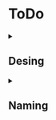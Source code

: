 # ToDo
<details>
  <summary><h2>Desing</h2></summary>
  <img src="https://github.com/TheArtur128/ToDo/blob/main/decor/design.webp"/>

## Legend
### Dependency types
- `A —> B` is a dependency of `A` on `B` when `A` knows about `B`
- `A --> B` is a dependency of `A` on `B` when `A` does not know about `B`

### Element types
- Elements from which dependency arrows come out and into are files</br>
- Elements in which files are nested are applications

`A` and `A contract` are the same file, but with the emphasis that changes occurring in files that `A` depends on will be suspended by introducing adaptation code to preserve the external behavior of `A`.</br>

## Dependencies between applications
From the outside of applications, all dependencies between applications are captured through `input` and `output` files, by committing all exported content of one application to others in that application's `output` file and importing this content from this file occurring in the `input` files of other applications.</br>

From within applications, all dependencies between applications are captured by splitting the imported content from `input` files into thematic files (`config`, `models`, `types`, `utils`).</br>

The exception is the `shared` application, which itself cannot import from other applications and whose files can be directly imported by other applications' `input` files.

</details>



<details>
  <summary><h2>Naming</h2></summary>

Application verticals are identified by the same name, or a logically converted name for a specific element type in the corresponding layer files (`rules`, `cases`, `adapters`, `services`, `ui`):
```py
# rules
authorization = val(...)

# cases
def authorize(...): ...

# adapters
authorization = val(...)

# services
def authorized(...): ...

# ui
authorization = val(...)
```

For functions that create or receive a value, the name of that value should be an unfinished sentence in the name of the function so that it is still not confused with ordinary values:
```py
# Bad
create_user(email)
get_user(email)
user(email)


# Good
user_of(email)
```

If a function is a logical transition of a value from one type to another (can be represented as a procedure), then such a function must be named with an adjective (adjectival names for values are invalid):
```py
# Bad
user = authorize(user)
user = authorize(not_authorized)


# Good
user = authorized(user)


# Procedural form
assert authorize(user) is None
```

Values that are created using `class` syntax must be named as values, i.e. a noun in `snake_case`. Exception if this is a module and its name, together with the names of its functions/procedures, form the name of the functions/procedures:
```py
# Bad
@val
class Authorize:
    ...

@obj
class IsRegistred:
    ...


# Good
@val
class authorization:
    ...

@namespace
class registration_marks:
    ...

@obj
class send:
    via_email = ...  # send.via_email
    to_phone = ...  # send.to_phone
```

### Priorities
Use `type` and `struct` from the [`act`](https://github.com/TheArtur128/Act) library instead of `dataclass` if possible:
```py
# Bad
@dataclass
class Box:
    width: int
    height: int


# Good
Box = type(width=int, height=int)
```
</details>

